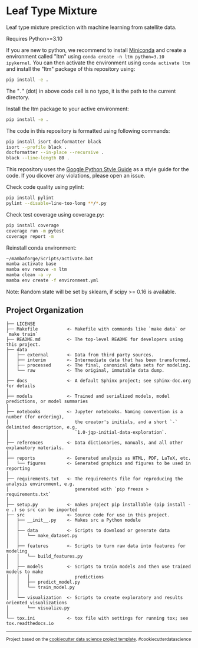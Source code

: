 Leaf Type Mixture
==============================

Leaf type mixture prediction with machine learning from satellite data.

Requires Python>=3.10

If you are new to python, we recommend to install [Miniconda](https://docs.conda.io/projects/miniconda/en/latest/) and create a environment called "ltm" using `conda create -n ltm python=3.10 ipykernel`. You can then activate the environment using `conda activate ltm` and install the "ltm" package of this repository using:
```bash
pip install -e .
```

The "`.`" (dot) in above code cell is no typo, it is the path to the current directory.

Install the ltm package to your active environment:
```bash
pip install -e .
```

The code in this repository is formatted using following commands:
```bash
pip install isort docformatter black
isort --profile black .
docformatter --in-place --recursive .
black --line-length 80 .
```

This repository uses the [Google Python Style Guide](https://google.github.io/styleguide/pyguide.html) as a style guide for the code. If you dicover any violations, please open an issue.

Check code quality using pylint:
```bash
pip install pylint
pylint --disable=line-too-long **/*.py
```

Check test coverage using coverage.py:
```bash
pip install coverage
coverage run -m pytest
coverage report -m
```

Reinstall conda environment:
```bash
~/mambaforge/Scripts/activate.bat
mamba activate base
mamba env remove -n ltm
mamba clean -a -y
mamba env create -f environment.yml
```

Note: Random state will be set by sklearn, if scipy >= 0.16 is available.

Project Organization
------------

    ├── LICENSE
    ├── Makefile           <- Makefile with commands like `make data` or `make train`
    ├── README.md          <- The top-level README for developers using this project.
    ├── data
    │   ├── external       <- Data from third party sources.
    │   ├── interim        <- Intermediate data that has been transformed.
    │   ├── processed      <- The final, canonical data sets for modeling.
    │   └── raw            <- The original, immutable data dump.
    │
    ├── docs               <- A default Sphinx project; see sphinx-doc.org for details
    │
    ├── models             <- Trained and serialized models, model predictions, or model summaries
    │
    ├── notebooks          <- Jupyter notebooks. Naming convention is a number (for ordering),
    │                         the creator's initials, and a short `-` delimited description, e.g.
    │                         `1.0-jqp-initial-data-exploration`.
    │
    ├── references         <- Data dictionaries, manuals, and all other explanatory materials.
    │
    ├── reports            <- Generated analysis as HTML, PDF, LaTeX, etc.
    │   └── figures        <- Generated graphics and figures to be used in reporting
    │
    ├── requirements.txt   <- The requirements file for reproducing the analysis environment, e.g.
    │                         generated with `pip freeze > requirements.txt`
    │
    ├── setup.py           <- makes project pip installable (pip install -e .) so src can be imported
    ├── src                <- Source code for use in this project.
    │   ├── __init__.py    <- Makes src a Python module
    │   │
    │   ├── data           <- Scripts to download or generate data
    │   │   └── make_dataset.py
    │   │
    │   ├── features       <- Scripts to turn raw data into features for modeling
    │   │   └── build_features.py
    │   │
    │   ├── models         <- Scripts to train models and then use trained models to make
    │   │   │                 predictions
    │   │   ├── predict_model.py
    │   │   └── train_model.py
    │   │
    │   └── visualization  <- Scripts to create exploratory and results oriented visualizations
    │       └── visualize.py
    │
    └── tox.ini            <- tox file with settings for running tox; see tox.readthedocs.io


--------

<p><small>Project based on the <a target="_blank" href="https://drivendata.github.io/cookiecutter-data-science/">cookiecutter data science project template</a>. #cookiecutterdatascience</small></p>
